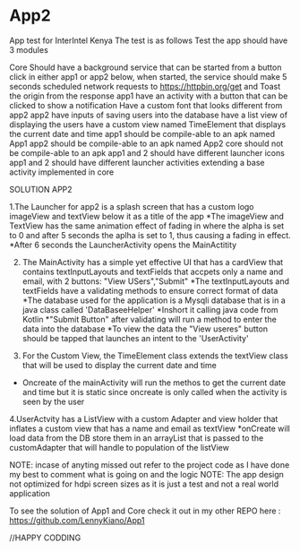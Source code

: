 # App2
App test for InterIntel Kenya
The test is as follows Test the app should have 3 modules

Core
Should have a background service that can be started from a button click in either app1 or app2 below, when started, the service should make 5 seconds scheduled network requests to https://httpbin.org/get and Toast the origin from the response
app1
have an activity with a button that can be clicked to show a notification
Have a custom font that looks different from app2
app2
have inputs of saving users into the database
have a list view of displaying the users
have a custom view named TimeElement that displays the current date and time app1 should be compile-able to an apk named App1 app2 should be compile-able to an apk named App2 core should not be compile-able to an apk app1 and 2 should have different launcher icons app1 and 2 should have different launcher activities extending a base activity implemented in core

SOLUTION APP2

1.The Launcher for app2 is a splash screen that has a custom logo imageView and textView below it as a title of the app 
*The imageView and TextView has the same animation effect of fading in where the alpha is set to 0 and after 5 seconds
the aplha is set to 1, thus causing a fading in effect.
*After 6 seconds the LauncherActivity opens the MainActitity

2. The MainActivity has a simple yet effective UI that has a cardView that contains textInputLayouts and textFields that accpets only
a name and email, with 2 buttons: "View USers","Submit"
  *The textInputLayouts and textFields have a validating methods to ensure correct format of data
  *The database used for the application is a Mysqli database that is in a java class called 'DataBaseeHelper'
  *Inshort it calling java code from Kotlin
  *"Submit Button" after validating will run a method to enter the data into the database
  *To view the data the "View useres" button should be tapped that launches an intent to the 'UserActivity'
 
 3. For the Custom View, the TimeElement class extends the textView class that will be used to display the current date and time
  * Oncreate of the mainActivity will run the methos to get the current date and time but it is static since oncreate is only called when the 
  activity is seen by the user
 
 4.UserActvity has a ListView with a custom Adapter and view holder that inflates a custom view that has a name and email as textView
    *onCreate will load data from the DB store them in an arrayList that is passed to the customAdapter that will handle to population of the listView
    
 NOTE: incase of anyting missed out refer to the project code as I have done my best to comment what is going on and the logic
 NOTE: The app design not optimized for hdpi screen sizes as it is just a test and not a real world application
    
 To see the solution of App1 and Core check it out in my other REPO here : https://github.com/LennyKiano/App1
    
  //HAPPY CODDING
    
